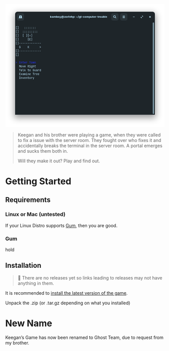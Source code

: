 ![img](https://raw.githubusercontent.com/TheKamboy/gt-computer-trouble/master/assets/img/gtctpicture.png)

> Keegan and his brother were playing a game, when they were called to fix a issue with the server room.
> They fought over who fixes it and accidentally breaks the terminal in the server room.
> A portal emerges and sucks them both in.
> 
> Will they make it out? Play and find out.


# Getting Started


## Requirements


### Linux or Mac (untested)

If your Linux Distro supports [Gum](#org035a23c), then you are good.


### Gum

hold


## Installation

> 🔨 There are no releases yet so links leading to releases may not have anything in them.

It is recommended to [install the latest version of the game](https://github.com/TheKamboy/gt-computer-trouble/releases/latest).

Unpack the .zip (or .tar.gz depending on what you installed)


# New Name

Keegan&rsquo;s Game has now been renamed to Ghost Team, due to request from my brother.

